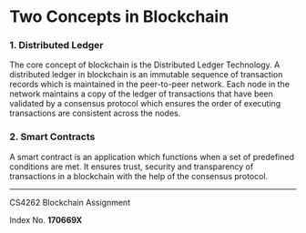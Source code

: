 # Two Concepts in Blockchain

### 1. Distributed Ledger

The core concept of blockchain is the Distributed Ledger Technology. A distributed ledger in blockchain is an immutable sequence of transaction records which is maintained in the peer-to-peer network. Each node in the network maintains a copy of the ledger of transactions that have been validated by a consensus protocol which ensures the order of executing transactions are consistent across the nodes.

### 2. Smart Contracts

A smart contract is an application which functions when a set of predefined conditions are met. It ensures trust, security and transparency of transactions in a blockchain with the help of the consensus protocol.

****
CS4262 Blockchain Assignment

Index No. **170669X**
